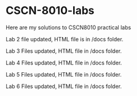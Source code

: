 # CSCN-8010-labs
Here are my solutions to CSCN8010 practical labs

Lab 2 file updated, HTML file is in /docs folder.

Lab 3 Files updated, HTML file in /docs folder.

Lab 4 Files updated, HTML file in /docs folder.

Lab 5 Files updated, HTML file in /docs folder.

Lab 6 Files updated, HTML file in /docs folder.


